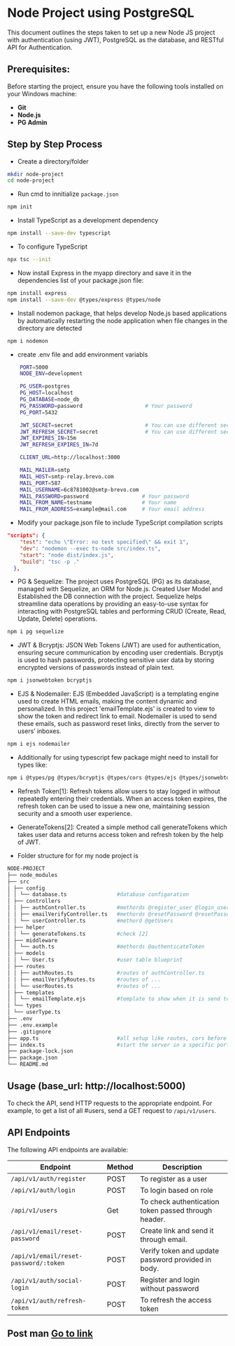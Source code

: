 # Node Project using PostgreSQL

This document outlines the steps taken to set up a new Node JS project with authentication (using JWT), PostgreSQL as the database, and RESTful API for Authentication.

## Prerequisites:

Before starting the project, ensure you have the following tools installed on your Windows machine:

- **Git**
- **Node.js**
- **PG Admin**

## Step by Step Process

- Create a directory/folder

```bash
mkdir node-project
cd node-project
```

- Run cmd to innitialize `package.json`

```bash
npm init
```

- Install TypeScript as a development dependency

```bash
npm install --save-dev typescript
```

- To configure TypeScript

```bash
npx tsc --init
```

- Now install Express in the myapp directory and save it in the dependencies list of your package.json file:

```bash
npm install express
npm install --save-dev @types/express @types/node
```

- Install nodemon package, that helps develop Node.js based applications by automatically restarting the node application when file changes in the directory are detected

```bash
npm i nodemon
```

- create .env file and add environment variabls

```bash
    PORT=5000
    NODE_ENV=development

    PG_USER=postgres
    PG_HOST=localhost
    PG_DATABASE=node_db
    PG_PASSWORD=password                    # Your password
    PG_PORT=5432

    JWT_SECRET=secret                       # You can use different secret for access token
    JWT_REFRESH_SECRET=secret               # You can use different secret for refresh token
    JWT_EXPIRES_IN=15m
    JWT_REFRESH_EXPIRES_IN=7d

    CLIENT_URL=http://localhost:3000

    MAIL_MAILER=smtp
    MAIL_HOST=smtp-relay.brevo.com
    MAIL_PORT=587
    MAIL_USERNAME=6c8781002@smtp-brevo.com
    MAIL_PASSWORD=password                 # Your password
    MAIL_FROM_NAME=testname                # Your name
    MAIL_FROM_ADDRESS=example@mail.com     # Your email address
```

- Modify your package.json file to include TypeScript compilation scripts

```json
"scripts": {
    "test": "echo \"Error: no test specified\" && exit 1",
    "dev": "nodemon --exec ts-node src/index.ts",
    "start": "node dist/index.js",
    "build": "tsc -p ."
  },
```

- PG & Sequelize: The project uses PostgreSQL (PG) as its database, managed with Sequelize, an ORM for Node.js. Created User Model and Established the DB connection with the project. Sequelize helps streamline data operations by providing an easy-to-use syntax for interacting with PostgreSQL tables and performing CRUD (Create, Read, Update, Delete) operations.

```bash
npm i pg sequelize
```

- JWT & Bcryptjs: JSON Web Tokens (JWT) are used for authentication, ensuring secure communication by encoding user credentials. Bcryptjs is used to hash passwords, protecting sensitive user data by storing encrypted versions of passwords instead of plain text.

```bash
npm i jsonwebtoken bcryptjs
```

- EJS & Nodemailer: EJS (Embedded JavaScript) is a templating engine used to create HTML emails, making the content dynamic and personalized. In this project 'emailTemplate.ejs' is created to view to show the token and redirect link to email. Nodemailer is used to send these emails, such as password reset links, directly from the server to users’ inboxes.

```bash
npm i ejs nodemailer
```

- Additionally for using typescript few package might need to install for types like:

```bash
npm i @types/pg @types/bcryptjs @types/cors @types/ejs @types/jsonwebtoken @types/nodemailer
```

- Refresh Token[1]: Refresh tokens allow users to stay logged in without repeatedly entering their credentials. When an access token expires, the refresh token can be used to issue a new one, maintaining session security and a smooth user experience.

- GenerateTokens[2]: Created a simple method call generateTokens which takes user data and returns access token and refresh token by the help of JWT.

- Folder structure for for my node project is

```bash
NODE-PROJECT
├── node_modules
├── src
│ ├── config
│ │ └── database.ts                #database configaration
│ ├── controllers
│ │ ├── authController.ts          #methords @register_user @login_user @social_login @refresh_token[1]
│ │ ├── emailVerifyController.ts   #methords @resetPassword @resetPasswordUpdate
│ │ └── userController.ts          #methord @getUsers
│ ├── helper
│ │ └── generateTokens.ts          #check [2]
│ ├── middleware
│ │ └── auth.ts                    #methords @authenticateToken
│ ├── models
│ │ └── User.ts                    #user table blueprint
│ ├── routes
│ │ ├── authRoutes.ts              #routes of authController.ts
│ │ ├── emailVerifyRoutes.ts       #routes of ...
│ │ └── userRoutes.ts              #routes of ...
│ ├── templates
│ │ └── emailTemplate.ejs          #template to show when it is send to email
│ └── types
│ └── userType.ts
├── .env
├── .env.example
├── .gitignore
├── app.ts                         #all setup like routes, cors before start the server
├── index.ts                       #start the server in a specific port[5000]
├── package-lock.json
├── package.json
└── README.md
```

## Usage (base_url: http://localhost:5000)

To check the API, send HTTP requests to the appropriate endpoint.
For example, to get a list of all #users, send a GET request to `/api/v1/users`.

## API Endpoints

The following API endpoints are available:

| Endpoint                              | Method | Description                                          |
| ------------------------------------- | ------ | ---------------------------------------------------- |
| `/api/v1/auth/register`               | POST   | To register as a user                                |
| `/api/v1/auth/login`                  | POST   | To login based on role                               |
| `/api/v1/users`                       | Get    | To check authentication token passed through header. |
| `/api/v1/email/reset-password`        | POST   | Create link and send it through email.               |
| `/api/v1/email/reset-password/:token` | POST   | Verify token and update password provided in body.   |
| `/api/v1/auth/social-login`           | POST   | Register and login without password                  |
| `/api/v1/auth/refresh-token`          | POST   | To refresh the access token                          |

## Post man <a href="https://api.postman.com/collections/20303604-9d68db5e-d64a-48b2-ab96-4cf146c9016c?access_key=PMAT-01JBVDXP4HDVE3N1X2971FW9Q9">Go to link</a>
